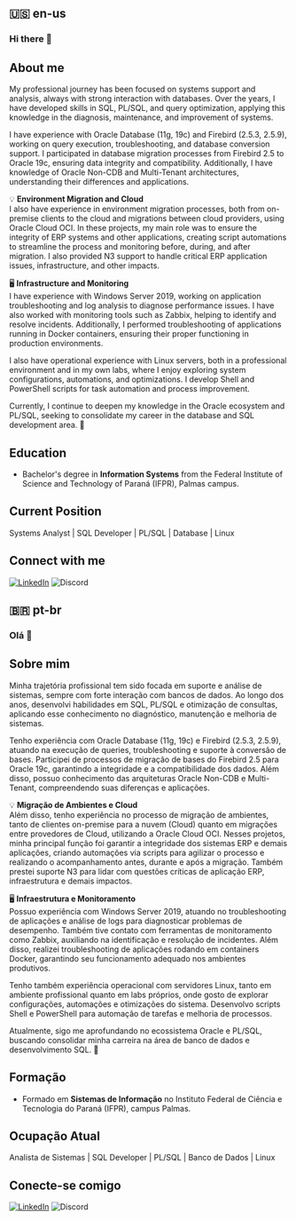## 🇺🇸 en-us

### Hi there 👋
## About me
My professional journey has been focused on systems support and analysis, always with strong interaction with databases. Over the years, I have developed skills in SQL, PL/SQL, and query optimization, applying this knowledge in the diagnosis, maintenance, and improvement of systems.

I have experience with Oracle Database (11g, 19c) and Firebird (2.5.3, 2.5.9), working on query execution, troubleshooting, and database conversion support. I participated in database migration processes from Firebird 2.5 to Oracle 19c, ensuring data integrity and compatibility. Additionally, I have knowledge of Oracle Non-CDB and Multi-Tenant architectures, understanding their differences and applications.

💡 **Environment Migration and Cloud**  
I also have experience in environment migration processes, both from on-premise clients to the cloud and migrations between cloud providers, using Oracle Cloud OCI. In these projects, my main role was to ensure the integrity of ERP systems and other applications, creating script automations to streamline the process and monitoring before, during, and after migration. I also provided N3 support to handle critical ERP application issues, infrastructure, and other impacts.

🖥 **Infrastructure and Monitoring**  
I have experience with Windows Server 2019, working on application troubleshooting and log analysis to diagnose performance issues. I have also worked with monitoring tools such as Zabbix, helping to identify and resolve incidents. Additionally, I performed troubleshooting of applications running in Docker containers, ensuring their proper functioning in production environments.

I also have operational experience with Linux servers, both in a professional environment and in my own labs, where I enjoy exploring system configurations, automations, and optimizations. I develop Shell and PowerShell scripts for task automation and process improvement.

Currently, I continue to deepen my knowledge in the Oracle ecosystem and PL/SQL, seeking to consolidate my career in the database and SQL development area. 🚀

## Education
* Bachelor's degree in **Information Systems** from the Federal Institute of Science and Technology of Paraná (IFPR), Palmas campus.

## Current Position
Systems Analyst | SQL Developer | PL/SQL | Database | Linux

## Connect with me
[![LinkedIn](https://img.shields.io/badge/LinkedIn-4165d3?style=for-the-badge&logo=linkedin&logoColor=)](https://www.linkedin.com/in/luiz-alberto-parnoff/)
![Discord](https://img.shields.io/discord)

## 🇧🇷 pt-br

### Olá 👋
## Sobre mim
Minha trajetória profissional tem sido focada em suporte e análise de sistemas, sempre com forte interação com bancos de dados. Ao longo dos anos, desenvolvi habilidades em SQL, PL/SQL e otimização de consultas, aplicando esse conhecimento no diagnóstico, manutenção e melhoria de sistemas.

Tenho experiência com Oracle Database (11g, 19c) e Firebird (2.5.3, 2.5.9), atuando na execução de queries, troubleshooting e suporte à conversão de bases. Participei de processos de migração de bases do Firebird 2.5 para Oracle 19c, garantindo a integridade e a compatibilidade dos dados. Além disso, possuo conhecimento das arquiteturas Oracle Non-CDB e Multi-Tenant, compreendendo suas diferenças e aplicações.

💡 **Migração de Ambientes e Cloud**  
Além disso, tenho experiência no processo de migração de ambientes, tanto de clientes on-premise para a nuvem (Cloud) quanto em migrações entre provedores de Cloud, utilizando a Oracle Cloud OCI. Nesses projetos, minha principal função foi garantir a integridade dos sistemas ERP e demais aplicações, criando automações via scripts para agilizar o processo e realizando o acompanhamento antes, durante e após a migração. Também prestei suporte N3 para lidar com questões críticas de aplicação ERP, infraestrutura e demais impactos.

🖥 **Infraestrutura e Monitoramento**  
Possuo experiência com Windows Server 2019, atuando no troubleshooting de aplicações e análise de logs para diagnosticar problemas de desempenho. Também tive contato com ferramentas de monitoramento como Zabbix, auxiliando na identificação e resolução de incidentes. Além disso, realizei troubleshooting de aplicações rodando em containers Docker, garantindo seu funcionamento adequado nos ambientes produtivos.

Tenho também experiência operacional com servidores Linux, tanto em ambiente profissional quanto em labs próprios, onde gosto de explorar configurações, automações e otimizações do sistema. Desenvolvo scripts Shell e PowerShell para automação de tarefas e melhoria de processos.

Atualmente, sigo me aprofundando no ecossistema Oracle e PL/SQL, buscando consolidar minha carreira na área de banco de dados e desenvolvimento SQL. 🚀

## Formação
* Formado em **Sistemas de Informação** no Instituto Federal de Ciência e Tecnologia do Paraná (IFPR), campus Palmas.

## Ocupação Atual
Analista de Sistemas | SQL Developer | PL/SQL | Banco de Dados | Linux

## Conecte-se comigo
[![LinkedIn](https://img.shields.io/badge/LinkedIn-4165d3?style=for-the-badge&logo=linkedin&logoColor=)](https://www.linkedin.com/in/luiz-alberto-parnoff/)
![Discord](https://img.shields.io/discord)
